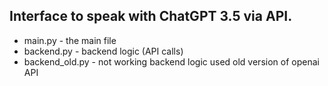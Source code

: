 ## Interface to speak with ChatGPT 3.5 via API.

- main.py - the main file
- backend.py - backend logic (API calls)
- backend_old.py - not working backend logic used old version of openai API